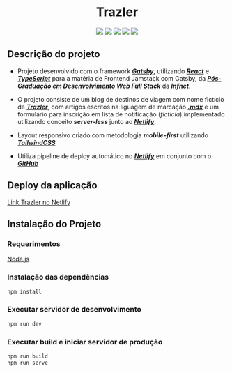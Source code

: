  <h1 align="center">Trazler</h1> 

<p align="center">
<img src="https://img.shields.io/badge/Gatsby-Framework-663399?style=for-the-badge&logo=gatsby&logoColor=%23663399&color=%23663399"/>
<img src="https://img.shields.io/static/v1?label=Netlify&message=deploy&color=blue&style=for-the-badge&logo=netlify"/>
<img src="https://img.shields.io/badge/typescript-linguagem-fff?style=for-the-badge&logo=typescript&logoColor=%233178C6&color=%233178C6"/>
<img src="https://img.shields.io/badge/Tailwind-Estilo-fff?style=for-the-badge&logo=tailwindcss&logoColor=%2306B6D4&color=%2306B6D4"/>
<img src="https://img.shields.io/badge/Zod-Valida%C3%A7%C3%A3o-fff?style=for-the-badge&logo=zod&logoColor=%233E67B1&color=%233E67B1"/>
</p>

 ## Descrição do projeto 

- Projeto desenvolvido com o framework [***Gatsby***](https://www.gatsbyjs.com/), utilizando [***React***](https://react.dev/) e [***TypeScript***](https://www.typescriptlang.org/) para a matéria de Frontend Jamstack com Gatsby, da [***Pós-Graduação em
Desenvolvimento Web Full Stack***](https://posgraduacao.infnet.edu.br/ead/pos-graduacao-desenvolvimento-web-full-stack/) da [***Infnet***](https://www.infnet.edu.br/infnet/home/).

- O projeto consiste de um blog de destinos de viagem com nome fictício de [***Trazler***](https://trazler-telias.netlify.app/), com artigos escritos na liguagem de marcação [***.mdx***](https://mdxjs.com/) e um formulário para inscrição em lista de notificação (*fictícia*) implementado utilizando conceito ***server-less*** junto ao [***Netlify***](https://www.netlify.com/).

- Layout responsivo criado com metodologia ***mobile-first*** utilizando [***TailwindCSS***](https://tailwindcss.com/)

- Utiliza pipeline de deploy automático no [***Netlify***](https://www.netlify.com/) em conjunto com o [***GitHub***](https://github.com/)

## Deploy da aplicação
[Link Trazler no Netlify](https://trazler-telias.netlify.app/)

## Instalação do Projeto
### Requerimentos
[Node.js](https://nodejs.org/en)

### Instalação das dependências
```bash
npm install 
```

### Executar servidor de desenvolvimento
```bash
npm run dev 
```

### Executar build e iniciar servidor de produção
```bash
npm run build
npm run serve 
```